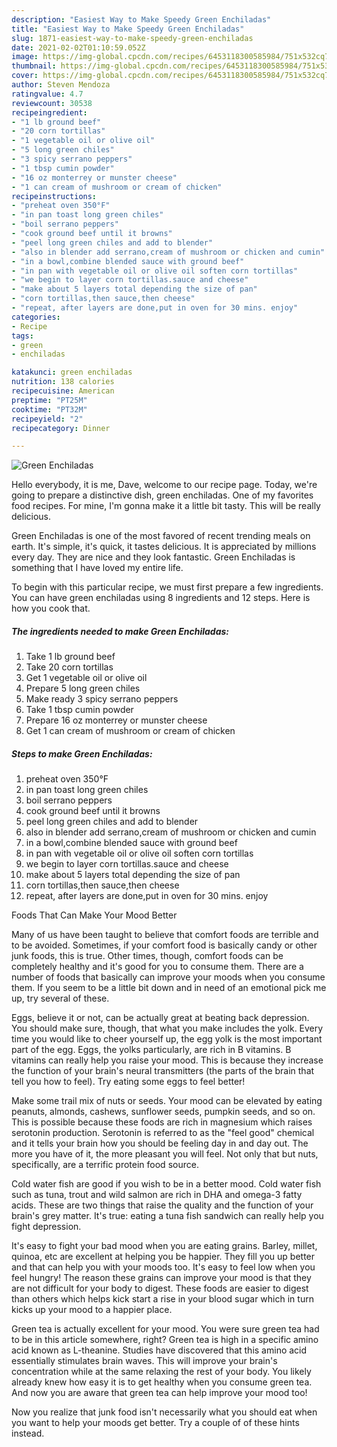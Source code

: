 ```yaml
---
description: "Easiest Way to Make Speedy Green Enchiladas"
title: "Easiest Way to Make Speedy Green Enchiladas"
slug: 1871-easiest-way-to-make-speedy-green-enchiladas
date: 2021-02-02T01:10:59.052Z
image: https://img-global.cpcdn.com/recipes/6453118300585984/751x532cq70/green-enchiladas-recipe-main-photo.jpg
thumbnail: https://img-global.cpcdn.com/recipes/6453118300585984/751x532cq70/green-enchiladas-recipe-main-photo.jpg
cover: https://img-global.cpcdn.com/recipes/6453118300585984/751x532cq70/green-enchiladas-recipe-main-photo.jpg
author: Steven Mendoza
ratingvalue: 4.7
reviewcount: 30538
recipeingredient:
- "1 lb ground beef"
- "20 corn tortillas"
- "1 vegetable oil or olive oil"
- "5 long green chiles"
- "3 spicy serrano peppers"
- "1 tbsp cumin powder"
- "16 oz monterrey or munster cheese"
- "1 can cream of mushroom or cream of chicken"
recipeinstructions:
- "preheat oven 350°F"
- "in pan toast long green chiles"
- "boil serrano peppers"
- "cook ground beef until it browns"
- "peel long green chiles and add to blender"
- "also in blender add serrano,cream of mushroom or chicken and cumin"
- "in a bowl,combine blended sauce with ground beef"
- "in pan with vegetable oil or olive oil soften corn tortillas"
- "we begin to layer corn tortillas.sauce and cheese"
- "make about 5 layers total depending the size of pan"
- "corn tortillas,then sauce,then cheese"
- "repeat, after layers are done,put in oven for 30 mins. enjoy"
categories:
- Recipe
tags:
- green
- enchiladas

katakunci: green enchiladas 
nutrition: 138 calories
recipecuisine: American
preptime: "PT25M"
cooktime: "PT32M"
recipeyield: "2"
recipecategory: Dinner

---
```



![Green Enchiladas](https://img-global.cpcdn.com/recipes/6453118300585984/751x532cq70/green-enchiladas-recipe-main-photo.jpg)

Hello everybody, it is me, Dave, welcome to our recipe page. Today, we're going to prepare a distinctive dish, green enchiladas. One of my favorites food recipes. For mine, I'm gonna make it a little bit tasty. This will be really delicious.

Green Enchiladas is one of the most favored of recent trending meals on earth. It's simple, it's quick, it tastes delicious. It is appreciated by millions every day. They are nice and they look fantastic. Green Enchiladas is something that I have loved my entire life.




To begin with this particular recipe, we must first prepare a few ingredients. You can have green enchiladas using 8 ingredients and 12 steps. Here is how you cook that.

<!--inarticleads1-->

##### The ingredients needed to make Green Enchiladas:

1. Take 1 lb ground beef
1. Take 20 corn tortillas
1. Get 1 vegetable oil or olive oil
1. Prepare 5 long green chiles
1. Make ready 3 spicy serrano peppers
1. Take 1 tbsp cumin powder
1. Prepare 16 oz monterrey or munster cheese
1. Get 1 can cream of mushroom or cream of chicken




<!--inarticleads2-->

##### Steps to make Green Enchiladas:

1. preheat oven 350°F
1. in pan toast long green chiles
1. boil serrano peppers
1. cook ground beef until it browns
1. peel long green chiles and add to blender
1. also in blender add serrano,cream of mushroom or chicken and cumin
1. in a bowl,combine blended sauce with ground beef
1. in pan with vegetable oil or olive oil soften corn tortillas
1. we begin to layer corn tortillas.sauce and cheese
1. make about 5 layers total depending the size of pan
1. corn tortillas,then sauce,then cheese
1. repeat, after layers are done,put in oven for 30 mins. enjoy




Foods That Can Make Your Mood Better


Many of us have been taught to believe that comfort foods are terrible and to be avoided. Sometimes, if your comfort food is basically candy or other junk foods, this is true. Other times, though, comfort foods can be completely healthy and it's good for you to consume them. There are a number of foods that basically can improve your moods when you consume them. If you seem to be a little bit down and in need of an emotional pick me up, try several of these.

Eggs, believe it or not, can be actually great at beating back depression. You should make sure, though, that what you make includes the yolk. Every time you would like to cheer yourself up, the egg yolk is the most important part of the egg. Eggs, the yolks particularly, are rich in B vitamins. B vitamins can really help you raise your mood. This is because they increase the function of your brain's neural transmitters (the parts of the brain that tell you how to feel). Try eating some eggs to feel better!

Make some trail mix of nuts or seeds. Your mood can be elevated by eating peanuts, almonds, cashews, sunflower seeds, pumpkin seeds, and so on. This is possible because these foods are rich in magnesium which raises serotonin production. Serotonin is referred to as the "feel good" chemical and it tells your brain how you should be feeling day in and day out. The more you have of it, the more pleasant you will feel. Not only that but nuts, specifically, are a terrific protein food source.

Cold water fish are good if you wish to be in a better mood. Cold water fish such as tuna, trout and wild salmon are rich in DHA and omega-3 fatty acids. These are two things that raise the quality and the function of your brain's grey matter. It's true: eating a tuna fish sandwich can really help you fight depression. 

It's easy to fight your bad mood when you are eating grains. Barley, millet, quinoa, etc are excellent at helping you be happier. They fill you up better and that can help you with your moods too. It's easy to feel low when you feel hungry! The reason these grains can improve your mood is that they are not difficult for your body to digest. These foods are easier to digest than others which helps kick start a rise in your blood sugar which in turn kicks up your mood to a happier place.

Green tea is actually excellent for your mood. You were sure green tea had to be in this article somewhere, right? Green tea is high in a specific amino acid known as L-theanine. Studies have discovered that this amino acid essentially stimulates brain waves. This will improve your brain's concentration while at the same relaxing the rest of your body. You likely already knew how easy it is to get healthy when you consume green tea. And now you are aware that green tea can help improve your mood too!

Now you realize that junk food isn't necessarily what you should eat when you want to help your moods get better. Try  a  couple of  of  these  hints  instead.

